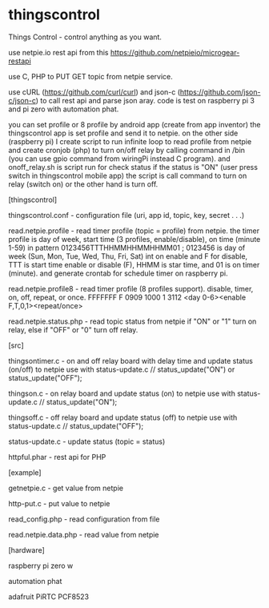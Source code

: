# thingscontrol
Things Control - control anything as you want.

use netpie.io rest api from this https://github.com/netpieio/microgear-restapi

use C, PHP to PUT GET topic from netpie service.

use cURL (https://github.com/curl/curl) and json-c (https://github.com/json-c/json-c) to call rest api and parse json aray. code is test on raspberry pi 3 and pi zero with automation phat.

you can set profile or 8 profile by android app (create from app inventor) the thingscontrol app is set profile and send it to netpie. on the other side (raspberry pi) I create script to run infinite loop to read profile from netpie and create cronjob (php) to turn on/off relay by calling command in /bin (you can use gpio command from wiringPi instead C program). and onoff_relay.sh is script run for check status if the status is "ON" (user press switch in thingscontrol mobile app) the script is call command to turn on relay (switch on) or the other hand is turn off. 

[thingscontrol]

thingscontrol.conf - configuration file (uri, app id, topic, key, secret . . .)

read.netpie.profile - read timer profile (topic = profile) from netpie. the timer profile is day of week, start time (3 profiles, enable/disable), on time (minute 1-59) in pattern 0123456TTTHHMMHHMMHHMM01 ; 0123456 is day of week (Sun, Mon, Tue, Wed, Thu, Fri, Sat) int on enable and F for disable, TTT is start time enable or disable (F), HHMM is star time, and 01 is on timer (minute). and generate crontab for schedule timer on raspberry pi.

read.netpie.profile8 - read timer profile (8 profiles support). disable, timer, on, off, repeat, or once. FFFFFFF F 0909 1000 1 3112 <day 0-6><enable F,T,0,1><hhmm><mmhh><repeat/once><day month>

read.netpie.status.php - read topic status from netpie if "ON" or "1" turn on relay, else if "OFF" or "0" turn off relay.

[src]

thingsontimer.c - on and off relay board with delay time and update status (on/off) to netpie use with status-update.c // status_update("ON") or status_update("OFF");

thingson.c - on relay board and update status (on) to netpie use with status-update.c // status_update("ON");

thingsoff.c - off relay board and update status (off) to netpie use with status-update.c // status_update("OFF");

status-update.c - update status (topic = status)

httpful.phar - rest api for PHP


[example]

getnetpie.c - get value from netpie

http-put.c - put value to netpie

read_config.php - read configuration from file

read.netpie.data.php - read value from netpie


[hardware]

raspberry pi zero w

automation phat

adafruit PiRTC PCF8523
